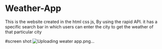 # Weather-App
This is the website created in the html css js, By using the rapid API. it has a specific search bar in which users can enter the city to get the weather of that particular city

#screen shot
![Uploading weater app.png…]()
